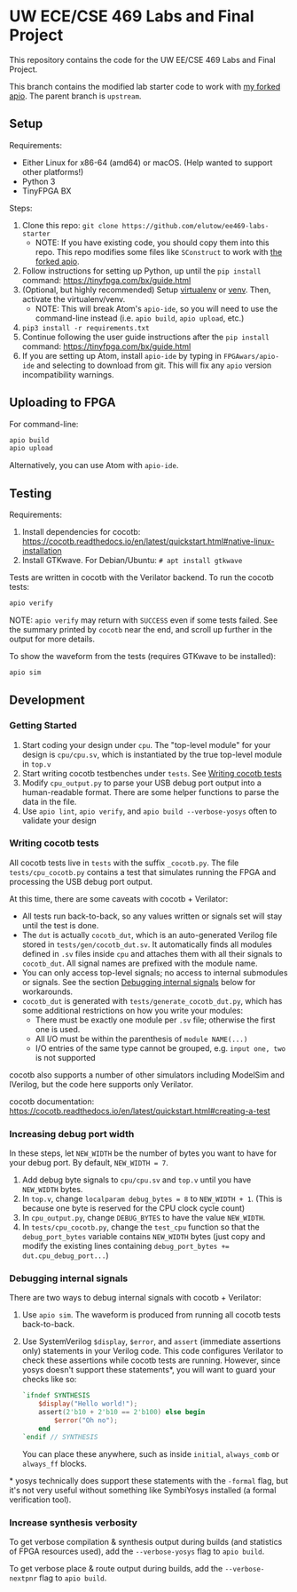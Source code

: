 # UW ECE/CSE 469 Labs and Final Project

This repository contains the code for the UW EE/CSE 469 Labs and Final Project.

This branch contains the modified lab starter code to work with [my forked apio](https://github.com/elutow/apio). The parent branch is `upstream`.

## Setup

Requirements:

* Either Linux for x86-64 (amd64) or macOS. (Help wanted to support other platforms!)
* Python 3
* TinyFPGA BX

Steps:

1. Clone this repo: `git clone https://github.com/elutow/ee469-labs-starter`
	* NOTE: If you have existing code, you should copy them into this repo. This repo modifies some files like `SConstruct` to work with [the forked apio](https://github.com/elutow/apio).
2. Follow instructions for setting up Python, up until the `pip install` command: https://tinyfpga.com/bx/guide.html
3. (Optional, but highly recommended) Setup [virtualenv](https://virtualenv.pypa.io/en/latest/) or [venv](https://docs.python.org/3/library/venv.html). Then, activate the virtualenv/venv.
	* NOTE: This will break Atom's `apio-ide`, so you will need to use the command-line instead (i.e. `apio build`, `apio upload`, etc.)
4. `pip3 install -r requirements.txt`
5. Continue following the user guide instructions after the `pip install` command: https://tinyfpga.com/bx/guide.html
6. If you are setting up Atom, install `apio-ide` by typing in `FPGAwars/apio-ide` and selecting to download from git. This will fix any `apio` version incompatibility warnings.

## Uploading to FPGA

For command-line:

```sh
apio build
apio upload
```

Alternatively, you can use Atom with `apio-ide`.

## Testing

Requirements:

1. Install dependencies for cocotb: https://cocotb.readthedocs.io/en/latest/quickstart.html#native-linux-installation
2. Install GTKwave. For Debian/Ubuntu: `# apt install gtkwave`

Tests are written in cocotb with the Verilator backend. To run the cocotb tests:

```sh
apio verify
```

NOTE: `apio verify` may return with `SUCCESS` even if some tests failed. See the summary printed by `cocotb` near the end, and scroll up further in the output for more details.

To show the waveform from the tests (requires GTKwave to be installed):

```sh
apio sim
```

## Development

### Getting Started

1. Start coding your design under `cpu`. The "top-level module" for your design is `cpu/cpu.sv`, which is instantiated by the true top-level module in `top.v`
2. Start writing cocotb testbenches under `tests`. See [Writing cocotb tests](#writing-cocotb-tests)
3. Modify `cpu_output.py` to parse your USB debug port output into a human-readable format. There are some helper functions to parse the data in the file.
4. Use `apio lint`, `apio verify`, and `apio build --verbose-yosys` often to validate your design

### Writing cocotb tests

All cocotb tests live in `tests` with the suffix `_cocotb.py`. The file `tests/cpu_cocotb.py` contains a test that simulates running the FPGA and processing the USB debug port output.

At this time, there are some caveats with cocotb + Verilator:

* All tests run back-to-back, so any values written or signals set will stay until the test is done.
* The `dut` is actually `cocotb_dut`, which is an auto-generated Verilog file stored in `tests/gen/cocotb_dut.sv`. It automatically finds all modules defined in `.sv` files inside `cpu` and attaches them with all their signals to `cocotb_dut`. All signal names are prefixed with the module name.
* You can only access top-level signals; no access to internal submodules or signals. See the section [Debugging internal signals](#debugging-internal-signals) below for workarounds.
* `cocotb_dut` is generated with `tests/generate_cocotb_dut.py`, which has some additional restrictions on how you write your modules:
	* There must be exactly one module per `.sv` file; otherwise the first one is used.
	* All I/O must be within the parenthesis of `module NAME(...)`
	* I/O entries of the same type cannot be grouped, e.g. `input one, two` is not supported

cocotb also supports a number of other simulators including ModelSim and IVerilog, but the code here supports only Verilator.

cocotb documentation: https://cocotb.readthedocs.io/en/latest/quickstart.html#creating-a-test

### Increasing debug port width

In these steps, let `NEW_WIDTH` be the number of bytes you want to have for your debug port. By default, `NEW_WIDTH = 7`.

1. Add debug byte signals to `cpu/cpu.sv` and `top.v` until you have `NEW_WIDTH` bytes.
2. In `top.v`, change `localparam debug_bytes = 8` to `NEW_WIDTH + 1`. (This is because one byte is reserved for the CPU clock cycle count)
3. In `cpu_output.py`, change `DEBUG_BYTES` to have the value `NEW_WIDTH`.
4. In `tests/cpu_cocotb.py`, change the `test_cpu` function so that the `debug_port_bytes` variable contains `NEW_WIDTH` bytes (just copy and modify the existing lines containing `debug_port_bytes += dut.cpu_debug_port...`)

### Debugging internal signals

There are two ways to debug internal signals with cocotb + Verilator:

1. Use `apio sim`. The waveform is produced from running all cocotb tests back-to-back.
2. Use SystemVerilog `$display`, `$error`, and `assert` (immediate assertions only) statements in your Verilog code. This code configures Verilator to check these assertions while cocotb tests are running. However, since yosys doesn't support these statements\*, you will want to guard your checks like so:

	```verilog
	`ifndef SYNTHESIS
		$display("Hello world!");
		assert(2'b10 + 2'b10 == 2'b100) else begin
			$error("Oh no");
		end
	`endif // SYNTHESIS
	```

	You can place these anywhere, such as inside `initial`, `always_comb` or `always_ff` blocks.

\* yosys technically does support these statements with the `-formal` flag, but it's not very useful without something like SymbiYosys installed (a formal verification tool).

### Increase synthesis verbosity

To get verbose compilation & synthesis output during builds (and statistics of FPGA resources used), add the `--verbose-yosys` flag to `apio build`.

To get verbose place & route output during builds, add the `--verbose-nextpnr` flag to `apio build`.
